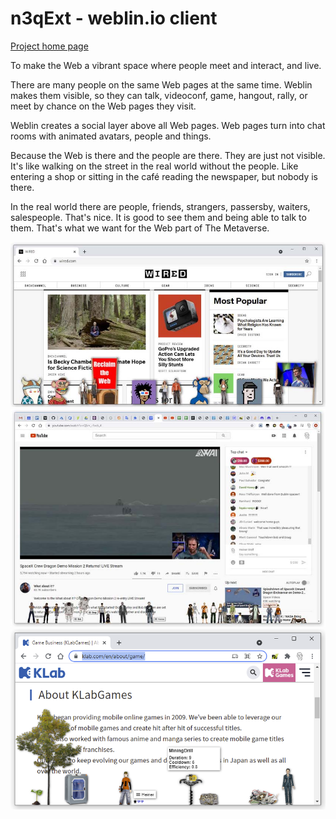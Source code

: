 # n3qExt - weblin.io client

[Project home page](https://www.weblin.io/) 

To make the Web a vibrant space where people meet and interact, and live.

There are many people on the same Web pages at the same time. Weblin makes them visible, so they can talk, videoconf, game, hangout, rally, or meet by chance on the Web pages they visit.

Weblin creates a social layer above all Web pages. Web pages turn into chat rooms with animated avatars, people and things.

Because the Web is there and the people are there. They are just not visible. It's like walking on the street in the real world without the people. Like entering a shop or sitting in the café reading the newspaper, but nobody is there.

In the real world there are people, friends, strangers, passersby, waiters, salespeople. That's nice. It is good to see them and being able to talk to them. That's what we want for the Web part of The Metaverse.

![Online rally](/assets/wired-reclaim-rally-840.jpg?raw=true)
![Community event](/assets/SplashDownWithFelix-840.jpg?raw=true)
![Hypercasual gaming](/assets/klab-gaming-840.png?raw=true)
